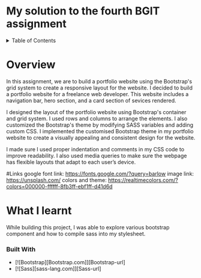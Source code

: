 # My solution to the fourth BGIT assignment

<details>
  <summary>Table of Contents</summary>
  <ol>
    <li>
      <a href="#about-the-project">About The Project</a>
      <ul>
        <li><a href="#built-with">Built With</a></li>
      </ul>
    </li>
    <li>
      <a href="#getting-started">Getting Started</a>
      <ul>
        <li><a href="#prerequisites">Prerequisites</a></li>
        <li><a href="#installation">Installation</a></li>
      </ul>
    </li>
    <li><a href="#usage">Usage</a></li>
    <li><a href="#roadmap">Roadmap</a></li>
    <li><a href="#contributing">Contributing</a></li>
    <li><a href="#license">License</a></li>
    <li><a href="#contact">Contact</a></li>
    <li><a href="#acknowledgments">Acknowledgments</a></li>
  </ol>
</details>

# Overview

In this assignment, we are to build a portfolio website using the Bootstrap's grid system to create a responsive layout for the website.
I decided to build a portfolio website for a freelance web developer.
This website includes a navigation bar, hero section, and a card section of sevices rendered.

I designed the layout of the portfolio website using Bootstrap's container and grid system. I used rows and columns to arrange the elements. I also customized the Bootstrap's theme by modifying SASS variables and adding custom CSS. I implemented the customised Bootstrap theme in my portfolio website to create a visually appealing and consistent design for the website.

I made sure I used proper indentation and comments in my CSS code to improve readability. I also used media queries to make sure the webpage has flexible layouts that adapt to each user’s device.

#Links
google font link: https://fonts.google.com/?query=barlow 
image link: https://unsplash.com/
colors and theme: https://realtimecolors.com/?colors=000000-ffffff-8fb3ff-ebf1ff-d41d6d

# What I learnt
While building this project, I was able to explore various bootstrap component and how to compile sass into my stylesheet. 

### Built With

* [![Bootstrap][Bootstrap.com]][Bootstrap-url]
* [![Sass][sass-lang.com]][Sass-url]